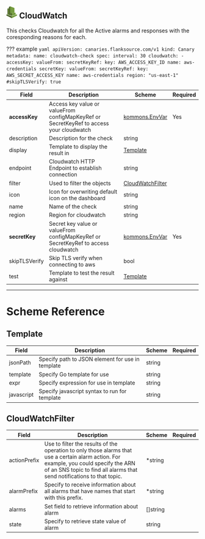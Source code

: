 ## <img src='https://raw.githubusercontent.com/flanksource/flanksource-ui/main/src/icons/cloudwatch.svg' style='height: 32px'/> CloudWatch

This checks Cloudwatch for all the Active alarms and responses with the coresponding reasons for each. 

??? example
     ```yaml
     apiVersion: canaries.flanksource.com/v1
     kind: Canary
     metadata:
       name: cloudwatch-check
     spec:
       interval: 30
       cloudwatch:
         - accessKey:
             valueFrom:
               secretKeyRef:
                 key: AWS_ACCESS_KEY_ID
                 name: aws-credentials
           secretKey:
             valueFrom:
               secretKeyRef:
                 key: AWS_SECRET_ACCESS_KEY
                 name: aws-credentials
           region: "us-east-1"
           #skipTLSVerify: true
     ```

| Field | Description | Scheme | Required |
| ----- | ----------- | ------ | -------- |
| **accessKey** | Access key value or valueFrom configMapKeyRef or SecretKeyRef to access your cloudwatch | [kommons.EnvVar](https://pkg.go.dev/github.com/flanksource/kommons#EnvVar) | Yes |
| description | Description for the check | string |  |
| display | Template to display the result in | [Template](#template) |  |
| endpoint | Cloudwatch HTTP Endpoint to establish connection | string |  |
| filter | Used to filter the objects | [CloudWatchFilter](#cloudwatchfilter) |  |
| icon | Icon for overwriting default icon on the dashboard | string |  |
| name | Name of the check | string |  |
| region | Region for cloudwatch | string |  |
| **secretKey** | Secret key value or valueFrom configMapKeyRef or SecretKeyRef to access cloudwatch | [kommons.EnvVar](https://pkg.go.dev/github.com/flanksource/kommons#EnvVar) | Yes |
| skipTLSVerify | Skip TLS verify when connecting to aws | bool |  |
| test | Template to test the result against | [Template](#template) |  |

---
# Scheme Reference
## Template

| Field | Description | Scheme | Required |
| ----- | ----------- | ------ | -------- |
| jsonPath | Specify path to JSON element for use in template | string |  |
| template | Specify Go template for use | string |  |
| expr | Specify expression for use in template  | string |  |
| javascript | Specify javascript syntax to run for template | string |  |


## CloudWatchFilter

| Field | Description | Scheme | Required |
| ----- | ----------- | ------ | -------- |
| actionPrefix | Use to filter the results of the operation to only those alarms that use a certain alarm action. For example, you could specify the ARN of an SNS topic to find all alarms that send notifications to that topic. | *string |  |
| alarmPrefix | Specify to receive information about all alarms that have names that start with this prefix. | *string |  |
| alarms | Set field to retrieve information about alarm | \[\]string |  |
| state | Specify to retrieve state value of alarm | string |  |

